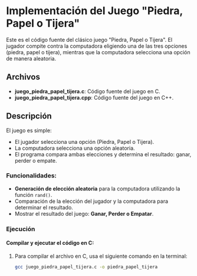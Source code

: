 # Implementación del Juego "Piedra, Papel o Tijera"

Este es el código fuente del clásico juego "Piedra, Papel o Tijera". El jugador compite contra la computadora eligiendo una de las tres opciones (piedra, papel o tijera), mientras que la computadora selecciona una opción de manera aleatoria.

## Archivos

- **juego_piedra_papel_tijera.c**: Código fuente del juego en C.
- **juego_piedra_papel_tijera.cpp**: Código fuente del juego en C++.

## Descripción

El juego es simple:
- El jugador selecciona una opción (Piedra, Papel o Tijera).
- La computadora selecciona una opción aleatoria.
- El programa compara ambas elecciones y determina el resultado: ganar, perder o empate.

### Funcionalidades:

- **Generación de elección aleatoria** para la computadora utilizando la función `rand()`.
- Comparación de la elección del jugador y la computadora para determinar el resultado.
- Mostrar el resultado del juego: **Ganar, Perder o Empatar**.

### Ejecución

#### Compilar y ejecutar el código en C:

1. Para compilar el archivo en C, usa el siguiente comando en la terminal:
   ```bash
   gcc juego_piedra_papel_tijera.c -o piedra_papel_tijera
